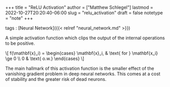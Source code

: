 +++
title = "ReLU Activation"
author = ["Matthew Schlegel"]
lastmod = 2022-10-27T20:20:40-06:00
slug = "relu_activation"
draft = false
notetype = "note"
+++

tags
: [Neural Network]({{< relref "neural_network.md" >}})

A simple activation function which clips the output of the internal operations to be positive.

\\[ f(\mathbf{x}\_i) = \begin{cases}
\mathbf{x}\_i, & \text{ for } \mathbf{x\_i} \ge 0 \\\\
0 & \text{ o.w.}
\end{cases}
\\]

The main hallmark of this activation function is the smaller effect of the vanishing gradient problem in deep neural networks. This comes at a cost of stability and the greater risk of dead neurons.
